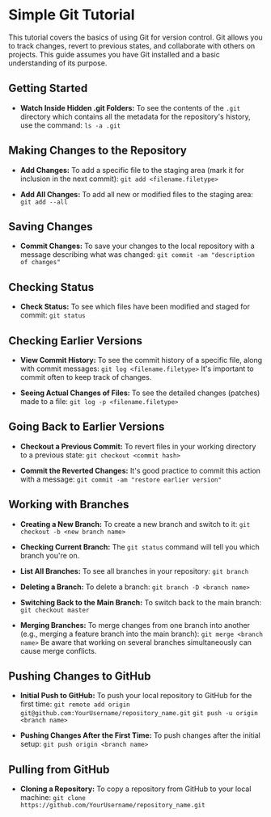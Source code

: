 # Simple Git Tutorial

This tutorial covers the basics of using Git for version control. Git allows you to track changes, revert to previous states, and collaborate with others on projects. This guide assumes you have Git installed and a basic understanding of its purpose.

## Getting Started

- **Watch Inside Hidden .git Folders:** To see the contents of the `.git` directory which contains all the metadata for the repository's history, use the command: `ls -a .git`

## Making Changes to the Repository

- **Add Changes:** To add a specific file to the staging area (mark it for inclusion in the next commit): `git add <filename.filetype>`

- **Add All Changes:** To add all new or modified files to the staging area: `git add --all`

## Saving Changes

- **Commit Changes:** To save your changes to the local repository with a message describing what was changed: `git commit -am "description of changes"`

## Checking Status

- **Check Status:** To see which files have been modified and staged for commit: `git status`

## Checking Earlier Versions

- **View Commit History:** To see the commit history of a specific file, along with commit messages: `git log <filename.filetype>` It's important to commit often to keep track of changes.

- **Seeing Actual Changes of Files:** To see the detailed changes (patches) made to a file: `git log -p <filename.filetype>`

## Going Back to Earlier Versions

- **Checkout a Previous Commit:** To revert files in your working directory to a previous state: `git checkout <commit hash>`

- **Commit the Reverted Changes:** It's good practice to commit this action with a message: `git commit -am "restore earlier version"`

## Working with Branches

- **Creating a New Branch:** To create a new branch and switch to it: `git checkout -b <new branch name>`

- **Checking Current Branch:** The `git status` command will tell you which branch you're on.

- **List All Branches:** To see all branches in your repository: `git branch`

- **Deleting a Branch:** To delete a branch: `git branch -D <branch name>`

- **Switching Back to the Main Branch:** To switch back to the main branch: `git checkout master`

- **Merging Branches:** To merge changes from one branch into another (e.g., merging a feature branch into the main branch): `git merge <branch name>` Be aware that working on several branches simultaneously can cause merge conflicts.

## Pushing Changes to GitHub

- **Initial Push to GitHub:** To push your local repository to GitHub for the first time: `git remote add origin git@github.com:YourUsername/repository_name.git` `git push -u origin <branch name>`

- **Pushing Changes After the First Time:** To push changes after the initial setup: `git push origin <branch name>`

## Pulling from GitHub

- **Cloning a Repository:** To copy a repository from GitHub to your local machine: `git clone https://github.com/YourUsername/repository_name.git`
